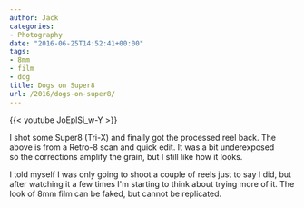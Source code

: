 ```yaml
---
author: Jack
categories:
- Photography
date: "2016-06-25T14:52:41+00:00"
tags:
- 8mm
- film
- dog
title: Dogs on Super8
url: /2016/dogs-on-super8/
---
```


{{< youtube JoEplSi_w-Y >}}

I shot some Super8 (Tri-X) and finally got the processed reel back. The above is from a Retro-8 scan and quick edit. It was a bit underexposed so the corrections amplify the grain, but I still like how it looks.

I told myself I was only going to shoot a couple of reels just to say I did, but after watching it a few times I'm starting to think about trying more of it. The look of 8mm film can be faked, but cannot be replicated.
